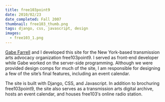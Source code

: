 ```yaml
---
title: free103point9
date: 2010/02/23
date_completed: Fall 2007
thumbnail: free103_thumb.png
tags: django, css, javascript, design
images:
  - free103_1.png
---
```


<a href="http://github.com/gsf">Gabe Farrell</a> and I developed this site for the New York-based transmission arts advocacy organization free103point9. I served as front-end developer while Gabe worked on the server-side programming. Although we were provided design comps for much of the site, I am responsible for designing a few of the site’s final features, including an event calendar.

The site is built with Django, CSS, and Javascript. In addition to brochuring free103point9, the site also serves as a transmission arts digital archive, hosts an event calendar, and houses free103′s online radio station.
